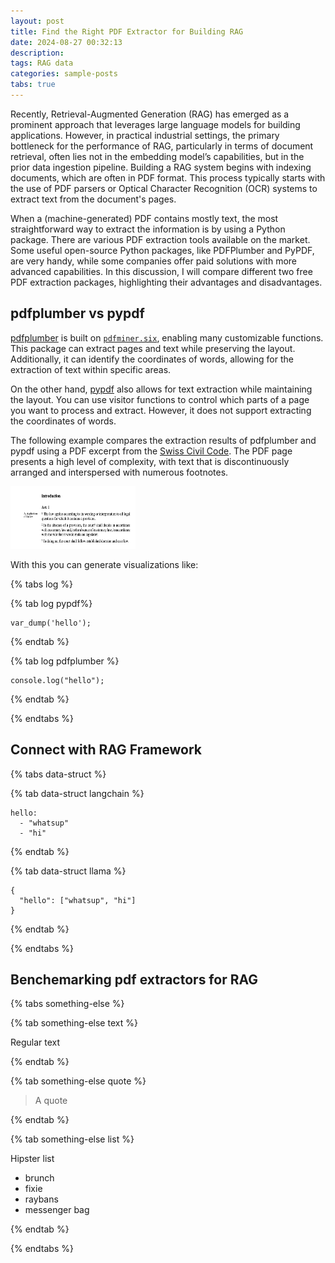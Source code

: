 ```yaml
---
layout: post
title: Find the Right PDF Extractor for Building RAG
date: 2024-08-27 00:32:13
description: 
tags: RAG data
categories: sample-posts
tabs: true
---
```


Recently, Retrieval-Augmented Generation (RAG) has emerged as a prominent approach that leverages large language models for building applications. However, in practical industrial settings, the primary bottleneck for the performance of RAG, particularly in terms of document retrieval, often lies not in the embedding model’s capabilities, but in the prior data ingestion pipeline. Building a RAG system begins with indexing documents, which are often in PDF format. This process typically starts with the use of PDF parsers or Optical Character Recognition (OCR) systems to extract text from the document's pages.


<!-- Recently, the new model [ColPali](https://arxiv.org/html/2407.01449v2) has attracte a lot of attention, for its use of a vision-language model to extract information for retrieval purposes. This approach demonstrates that leveraging recent Vision Language Models can produce high-quality, contextualized embeddings directly from images of document pages. -->

When a (machine-generated) PDF contains mostly text, the most straightforward way to extract the information is by using a Python package. There are various PDF extraction tools available on the market. Some useful open-source Python packages, like PDFPlumber and PyPDF, are very handy, while some companies offer paid solutions with more advanced capabilities. In this discussion, I will compare different two free PDF extraction packages, highlighting their advantages and disadvantages.



## pdfplumber vs pypdf 

[pdfplumber](https://github.com/jsvine/pdfplumber) is built on [`pdfminer.six`](https://github.com/goulu/pdfminer), enabling many customizable functions. This package can extract pages and text while preserving the layout. Additionally, it can identify the coordinates of words, allowing for the extraction of text within specific areas.

On the other hand, [pypdf](https://pypi.org/project/pypdf/) also allows for text extraction while maintaining the layout. You can use visitor functions to control which parts of a page you want to process and extract. However, it does not support extracting the coordinates of words.

The following example compares the extraction results of pdfplumber and pypdf using a PDF excerpt from the [Swiss Civil Code](https://www.fedlex.admin.ch/eli/cc/24/233_245_233/en). The PDF page presents a high level of complexity, with text that is discontinuously arranged and interspersed with numerous footnotes.

 <img src="../assets/img/pdf_example.png" width="200" height="100" alt="Description of the image">



With this you can generate visualizations like:

{% tabs log %}

{% tab log pypdf%}

```pypdf
var_dump('hello');
```

{% endtab %}

{% tab log pdfplumber %}

```pdfplumber
console.log("hello");
```

{% endtab %}


{% endtabs %}

## Connect with RAG Framework 

{% tabs data-struct %}

{% tab data-struct langchain %}

```langchain
hello:
  - "whatsup"
  - "hi"
```

{% endtab %}

{% tab data-struct llama %}

```Llama
{
  "hello": ["whatsup", "hi"]
}
```

{% endtab %}

{% endtabs %}

## Benchemarking pdf extractors for RAG

{% tabs something-else %}

{% tab something-else text %}

Regular text

{% endtab %}

{% tab something-else quote %}

> A quote

{% endtab %}

{% tab something-else list %}

Hipster list

- brunch
- fixie
- raybans
- messenger bag

{% endtab %}

{% endtabs %}
